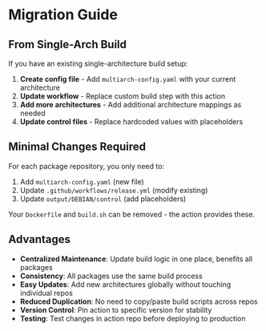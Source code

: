 # Migration Guide

## From Single-Arch Build

If you have an existing single-architecture build setup:

1. **Create config file** - Add `multiarch-config.yaml` with your current architecture
2. **Update workflow** - Replace custom build step with this action
3. **Add more architectures** - Add additional architecture mappings as needed
4. **Update control files** - Replace hardcoded values with placeholders

## Minimal Changes Required

For each package repository, you only need to:
1. Add `multiarch-config.yaml` (new file)
2. Update `.github/workflows/release.yml` (modify existing)
3. Update `output/DEBIAN/control` (add placeholders)

Your `Dockerfile` and `build.sh` can be removed - the action provides these.

## Advantages

- **Centralized Maintenance**: Update build logic in one place, benefits all packages
- **Consistency**: All packages use the same build process
- **Easy Updates**: Add new architectures globally without touching individual repos
- **Reduced Duplication**: No need to copy/paste build scripts across repos
- **Version Control**: Pin action to specific version for stability
- **Testing**: Test changes in action repo before deploying to production
